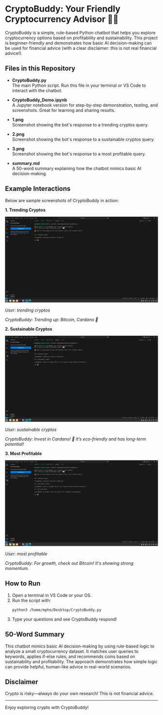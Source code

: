 # CryptoBuddy: Your Friendly Cryptocurrency Advisor 🤖💚

CryptoBuddy is a simple, rule-based Python chatbot that helps you explore cryptocurrency options based on profitability and sustainability. This project is beginner-friendly and demonstrates how basic AI decision-making can be used for financial advice (with a clear disclaimer: this is not real financial advice!).

## Files in this Repository

- **CryptoBuddy.py**  
  The main Python script. Run this file in your terminal or VS Code to interact with the chatbot.

- **CryptoBuddy_Demo.ipynb**  
  A Jupyter notebook version for step-by-step demonstration, testing, and screenshots. Great for learning and sharing results.

- **1.png**  
  Screenshot showing the bot's response to a trending cryptos query.

- **2.png**  
  Screenshot showing the bot's response to a sustainable cryptos query.

- **3.png**  
  Screenshot showing the bot's response to a most profitable query.

- **summary.md**  
  A 50-word summary explaining how the chatbot mimics basic AI decision-making.

## Example Interactions

Below are sample screenshots of CryptoBuddy in action:

**1. Trending Cryptos**

![Trending Cryptos](1.png)

*User: trending cryptos*

*CryptoBuddy: Trending up: Bitcoin, Cardano 🚀*

**2. Sustainable Cryptos**

![Sustainable Cryptos](2.png)

*User: sustainable cryptos*

*CryptoBuddy: Invest in Cardano! 🌱 It’s eco-friendly and has long-term potential!*

**3. Most Profitable**

![Most Profitable](3.png)

*User: most profitable*

*CryptoBuddy: For growth, check out Bitcoin! It's showing strong momentum.*

## How to Run

1. Open a terminal in VS Code or your OS.
2. Run the script with:
   ```bash
   python3 /home/mpho/Desktop/CryptoBuddy.py
   ```
3. Type your questions and see CryptoBuddy respond!

## 50-Word Summary

This chatbot mimics basic AI decision-making by using rule-based logic to analyze a small cryptocurrency dataset. It matches user queries to keywords, applies if-else rules, and recommends coins based on sustainability and profitability. The approach demonstrates how simple logic can provide helpful, human-like advice in real-world scenarios.

## Disclaimer
Crypto is risky—always do your own research! This is not financial advice.

---

Enjoy exploring crypto with CryptoBuddy!
